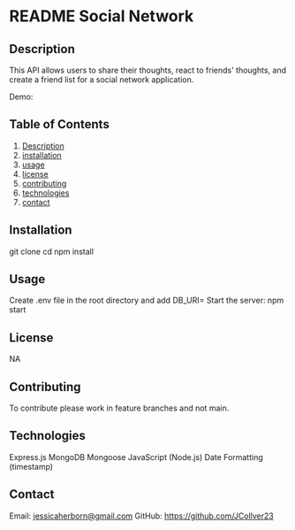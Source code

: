 
  
  # README Social Network
  
  
  ## Description
 
This API allows users to share their thoughts, react to friends' thoughts, and create a friend list for a social network application. 

Demo: 

  
  ## Table of Contents
  1. [Description](#description)
  2. [installation](#installation) 
  3. [usage](#usage)
  4. [license](#license)
  5. [contributing](#contributing)
  6. [technologies](#technologies)
  7. [contact](#contact)
  
  ## Installation
  git clone <repository-url>
  cd <repository-directory>
  npm install

  
  ## Usage
  
  Create .env file in the root directory and add DB_URI=<Your MongoDB URI>
  Start the server: npm start

  
  ## License
  NA
  
  
  ## Contributing
  
  To contribute please work in feature branches and not main.
  
  ## Technologies

  Express.js
  MongoDB
  Mongoose
  JavaScript (Node.js)
  Date Formatting (timestamp)
 

  
  ## Contact 

  Email: jessicaherborn@gmail.com
  GitHub: https://github.com/JCollver23
  
  